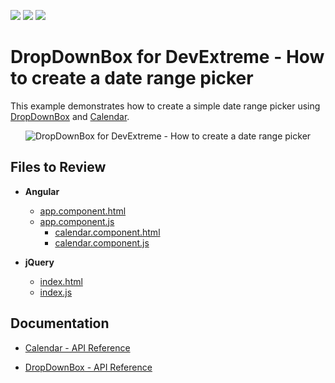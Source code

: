<!-- default badges list -->
![](https://img.shields.io/endpoint?url=https://codecentral.devexpress.com/api/v1/VersionRange/566189628/22.1.6%2B)
[![](https://img.shields.io/badge/Open_in_DevExpress_Support_Center-FF7200?style=flat-square&logo=DevExpress&logoColor=white)](https://supportcenter.devexpress.com/ticket/details/T1127540)
[![](https://img.shields.io/badge/📖_How_to_use_DevExpress_Examples-e9f6fc?style=flat-square)](https://docs.devexpress.com/GeneralInformation/403183)
<!-- default badges end -->

# DropDownBox for DevExtreme - How to create a date range picker

This example demonstrates how to create a simple date range picker using [DropDownBox](https://js.devexpress.com/Documentation/Guide/UI_Components/DropDownBox/Getting_Started_with_DropDownBox/) and [Calendar](https://js.devexpress.com/Documentation/Guide/UI_Components/Calendar/Getting_Started_with_Calendar/).

<div align="center"><img alt="DropDownBox for DevExtreme - How to create a date range picker" src="sample.png" /></div>

## Files to Review

- **Angular**
    - [app.component.html](Angular/src/app/app.component.html)
    - [app.component.js](Angular/src/app/app.component.js)
		- [calendar.component.html](Angular/src/app/calendar/calendar.component.html)
		- [calendar.component.js](Angular/src/app/calendar/calendar.component.js)

- **jQuery**
    - [index.html](jQuery/src/index.html)
    - [index.js](jQuery/src/index.js)

## Documentation

- [Calendar - API Reference](https://js.devexpress.com/Documentation/ApiReference/UI_Components/dxCalendar/)

- [DropDownBox - API Reference](https://js.devexpress.com/Documentation/ApiReference/UI_Components/dxDropDownBox/)
